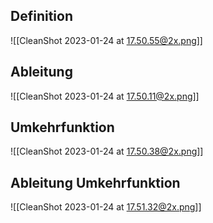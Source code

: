 ## Definition

![[CleanShot 2023-01-24 at 17.50.55@2x.png]]

## Ableitung

![[CleanShot 2023-01-24 at 17.50.11@2x.png]]

## Umkehrfunktion

![[CleanShot 2023-01-24 at 17.50.38@2x.png]]

## Ableitung Umkehrfunktion

![[CleanShot 2023-01-24 at 17.51.32@2x.png]]

